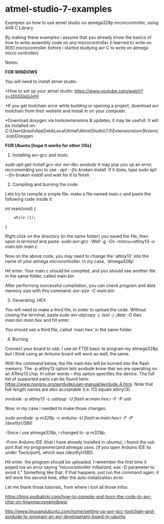 # atmel-studio-7-examples
Examples on how to use atmel studio on atmega328p microcontroller, using AVR C Library

By making these examples i assume that you already know the basics of how to write assembly code on any microcontroller (i learned to write on 8051 microcontroller before i started studying avr C to write on atmega micro controller)

Notes: 

<strong>FOR WINDOWS</strong>

You will need to install atmel studio.

*How to set up your atmel studio: https://www.youtube.com/watch?v=zEbSQaQJvHI

*If you get toolchain error while building or opening a project, download avr toolchain from their website and install in on your computer.

*Download doxygen via tools/extensions & updates, it may be usefull. It will be installed on: 
C:\Users\basil\AppData\Local\Atmel\AtmelStudio\7.0\Extensions\sm3hzemz.snp\Doxygen

<strong>FOR Ubuntu [hope it works for other OSs]</strong>

1. Installing avr-gcc and tools:

*sudo apt-get install gcc-avr avr-libc avrdude*
It may pop you up an error, reccomending you to use : *apt --fix-broken install*. If it does, type *sudo apt --fix-broken install* and wait for it to finish

2. Compiling and burning the code:

Lets try to compile a simple file. make a file named main.c and paste the following code inside it:

int
main(void)
{

        while (1);
}

Right click on the directory (in the same folder) you saved the file, then *open in terminal* and paste: *sudo avr-gcc -Wall -g -Os -mmcu=attiny13 -o main.bin main.c*

Now on the above code, you may need to change the 'attiny13' into the name of your atmega microcontroller. in my case, 'atmega328p'

Hit enter. Your main.c should be compiled, and you should see another file in the same folder, called main.bin

After performing successful compilation, you can check program and data memory size with this command: *avr-size -C main.bin*

3. Generating .HEX

You will need to make a third file, in order to upload the code. Without closing the terminal, paste *sudo avr-objcopy -j .text -j .data -O ihex main.bin main.hex* and hit enter.

You should see a third file, called 'main.hex' in the same folder.

4. Burning

Connect your board to usb. I use an FTDI basic to program my atmega328p, but i think using an Arduino board will work as well, the same.

With the command below, the file main.hex will be burned into the flash memory. The -p attiny13 option lets avrdude know that we are operating on an ATtiny13 chip. In other words – this option specifies the device. The full list of supported parts can be found here:  https://www.nongnu.org/avrdude/user-manual/avrdude_4.html. Note that full-length names are also acceptable (i.e. t13 equals attiny13).

*avrdude -p attiny13 -c usbasp -U flash:w:main.hex:i -F -P usb*

Now, in my case i needed to make those changes:

*sudo avrdude -p m328p -c arduino -U flash:w:main.hex:i -F -P /dev/ttyUSB0*

-Since i use atmega328p, i changed to -p m328p.

-From Arduino IDE (that i have already installed in ubuntu), i found the usb port that my programmer(and atmega) uses. (if you open Arduino IDE its under Tools/port), which was /dev/ttyUSB0.

Hit enter. the program should be uploaded. I remember the first time it poped me an error saying "microcontroller initialized, use -D parameter to avoid it."  Something like that. If that happens, just run the command again, it will work the second time, after the auto-initialization error.


Let me thank those tutorials, from where i tool all those infos:

https://blog.podkalicki.com/how-to-compile-and-burn-the-code-to-avr-chip-on-linuxmacosxwindows/

http://www.linuxandubuntu.com/home/setting-up-avr-gcc-toolchain-and-avrdude-to-program-an-avr-development-board-in-ubuntu
